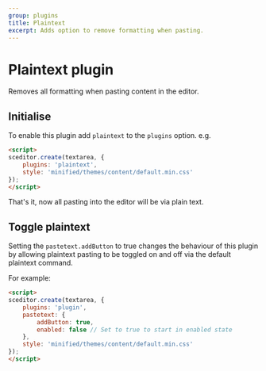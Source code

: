 ```yaml
---
group: plugins
title: Plaintext
excerpt: Adds option to remove formatting when pasting.
---
```

# Plaintext plugin

Removes all formatting when pasting content in the editor.


## Initialise

To enable this plugin add `plaintext` to the `plugins` option. e.g.

```html
<script>
sceditor.create(textarea, {
	plugins: 'plaintext',
	style: 'minified/themes/content/default.min.css'
});
</script>
```

That's it, now all pasting into the editor will be via plain text.

## Toggle plaintext

Setting the `pastetext.addButton` to true changes the behaviour of this plugin
by allowing plaintext pasting to be toggled on and off via the default plaintext
command.

For example:

```html
<script>
sceditor.create(textarea, {
    plugins: 'plugin',
    pastetext: {
        addButton: true,
        enabled: false // Set to true to start in enabled state
    },
	style: 'minified/themes/content/default.min.css'
});
</script>
```

